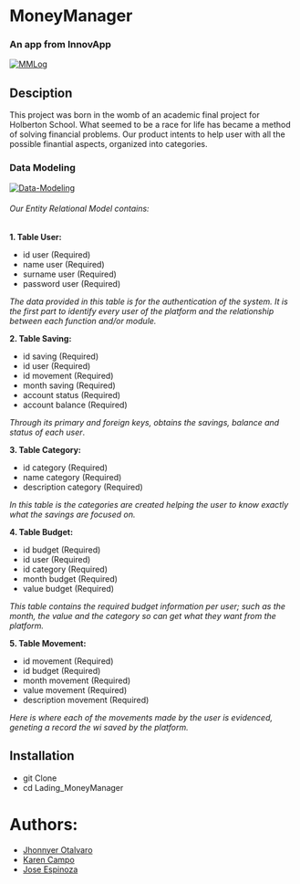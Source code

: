 # 	MoneyManager
### An app from InnovApp

<a href="https://imgbb.com/"><img src="https://i.ibb.co/mXmzxWp/MMLog.png" alt="MMLog" border="0"></a>


## Desciption 

This project was born in the womb of an academic final project for Holberton School. What seemed to be a race for life has became a method of solving financial problems.
Our product intents to help user with all the  possible finantial aspects, organized into categories. 

### Data Modeling

<a href="https://ibb.co/vw6ZWGw"><img src="https://i.ibb.co/7Yd2D5Y/Data-Modeling.png" alt="Data-Modeling" border="0"></a>

###### Our Entity Relational Model contains:

**1. Table User:**

* id user (Required)
* name user (Required)
* surname user (Required)
* password user (Required)

*The data provided in this table is for the authentication of the system. It is the first part to identify every user of  the platform and the relationship between each function and/or module.*

**2. Table Saving:**

* id saving (Required)
* id user (Required)
* id movement (Required)
* month saving (Required)
* account status (Required)
* account balance (Required)

*Through its primary and foreign keys, obtains the savings, balance and status of each user*.

**3. Table Category:**

* id category (Required)
* name category (Required)
* description category (Required)

*In this table is the categories are created helping the user to know exactly what the savings are focused on.*

**4. Table Budget:**

* id budget (Required)
* id user (Required)
* id category (Required)
* month budget (Required)
* value budget (Required)

*This table contains the required budget information per user; such as the month, the value and the category so can get what they want from the platform.*

**5. Table Movement:**

* id movement (Required)
* id budget (Required)
* month movement (Required)
* value movement (Required)
* description movement (Required)

*Here is where each of the movements made by the user is evidenced, geneting a record the wi saved by the platform.*


## Installation 

* git Clone
* cd Lading_MoneyManager


# Authors:
 * [Jhonnyer Otalvaro](https://github.com/Jhonierk)
 * [Karen Campo](https://github.com/KarenCampo777)
 * [Jose Espinoza](https://github.com/joer9514)

